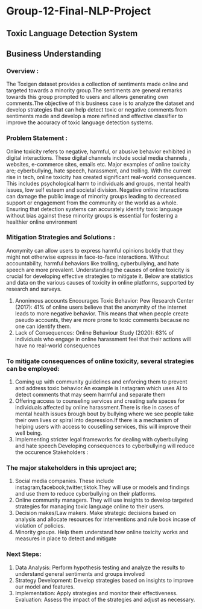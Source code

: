 # Group-12-Final-NLP-Project

## Toxic Language Detection System

 ## Business Understanding
 ### Overview :
 The Toxigen dataset provides a collection of sentiments made online and targeted towards a
 minority group.The sentiments are general remarks towards this group prompted to users and
 allows generating own comments.The objective of this business case is to analyze the dataset
 and develop strategies that can help detect toxic or negative comments from sentiments made
 and develop a more refined and effective classifier to improve the accuracy of toxic language
 detection systems.
### Problem Statement :
 Online toxicity refers to negative, harmful, or abusive behavior exhibited in digital interactions.
 These digital channels include social media channels , websites, e-commerce sites, emails
 etc. Major examples of online toxicity are; cyberbullying, hate speech, harassment, and
 trolling.
 With the current rise in tech, online toxicity has created significant real-world consequences.
 This includes psychological harm to individuals and groups, mental health issues, low self
 esteem and societal division. Negative online interactions can damage the public image of
 minority groups leading to decreased support or engagement from the community or the world
 as a whole.
 Ensuring that detection systems can accurately identify toxic language without bias against
 these minority groups is essential for fostering a healthier online environment

 ### Mitigation Strategies and Solutions :
 Anonymity can allow users to express harmful opinions boldly that they might not otherwise
 express in face-to-face interactions. Without accountability, harmful behaviors like trolling,
 cyberbullying, and hate speech are more prevalent. Understanding the causes of online
 toxicity is crucial for developing effective strategies to mitigate it. Below are statistics and data
 on the various causes of toxicity in online platforms, supported by research and surveys.
 1. Anonimous accounts Encourages Toxic Behavior:
 Pew Research Center (2017): 41% of online users believe that the anonymity of the
 internet leads to more negative behavior. This means that when people create pseudo
 accounts, they are more prone to toxic comments because no one can identify them.
 2. Lack of Consequences:
 Online Behaviour Study (2020): 63% of individuals who engage in online harassment feel
 that their actions will have no real-world consequences

### To mitigate consequences of online toxicity, several strategies can be employed:
 1. Coming up with community guidelines and enforcing them to prevent and address toxic
 behavior.An example is Instagram which uses AI to detect comments that may seem
 harmful and separate them
 2. Offering access to counseling services and creating safe spaces for individuals affected
 by online harassment.There is rise in cases of mental health issues brough bout by
 bullying where we see people take their own lives or spiral into depression.If there is a
 mechanism of helping users with access to couselling services, this will improve their well
 being.
 3. Implementing stricter legal frameworks for dealing with cyberbullying and hate
 speech Developing consequences to cyberbullying will reduce the occurence
 Stakeholders :
### The major stakeholders in this uproject are;
 1. Social media companies.
 These include instagram,facebook,twitter,tiktok.They will use or models and findings and
 use them to reduce cyberbullying on their platforms.
 2. Online community managers.
 They will use insights to develop targeted strategies for managing toxic language online to
 their users.
 3. Decision makes/Law makers.
 Make strategic decisions based on analysis and allocate resources for interventions and
 rule book incase of violation of policies.
 4. Minority groups.
 Help them understand how online toxicity works and measures in place to detect and
 mitigate

### Next Steps:
 1. Data Analysis: Perform hypothesis testing and analyze the results to understand general
 sentiments and groups involved
 2. Strategy Development: Develop strategies based on insights to improve our model and
 features.
 3. Implementation: Apply strategies and monitor their effectiveness.
 Evaluation: Assess the impact of the strategies and adjust as necessary.




